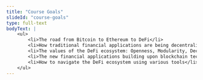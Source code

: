 ```yaml
--- 
title: "Course Goals"
slideId: "course-goals"
type: full-text
bodyText: | 
    <ul>
        <li>The road from Bitcoin to Ethereum to DeFi</li>
        <li>How traditional financial applications are being decentralized</li>
        <li>The values of the DeFi ecosystem: Openness, Modularity, Decentralization</li>
        <li>The new financial applications building upon blockchain technology</li>
        <li>How to navigate the DeFi ecosystem using various tools</li>
    </ul>    
---
```


